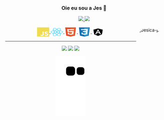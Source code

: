 ### <div align="center">Oie eu sou a Jes 👋<div>

<div align="center"> <!-- Ligagens, e tipo de commits -->
  <a href="https://https://github.com/JesicaSousa">
  <img height="145em" src="https://github-readme-stats.vercel.app/api?username=jesicasousa&show_icons=true&theme=calm&include_all_commits=true&count_private=true"/>
  <img height="145em" src="https://github-readme-stats.vercel.app/api/top-langs/?username=jesicasousa&layout=compact&langs_count=7&theme=calm"/>
</div>
  
<div style="display: inline_block" align="center"><br>
  <img align="center" alt="Jesica-Js" height="30" width="40" src="https://raw.githubusercontent.com/devicons/devicon/master/icons/javascript/javascript-plain.svg">
  <img align="center" alt="Jesica-React" height="30" width="40" src="https://raw.githubusercontent.com/devicons/devicon/master/icons/react/react-original.svg">
  <img align="center" alt="Jesica-HTML" height="30" width="40" src="https://raw.githubusercontent.com/devicons/devicon/master/icons/html5/html5-original.svg">
  <img align="center" alt="Jesica-CSS" height="30" width="40" src="https://raw.githubusercontent.com/devicons/devicon/master/icons/css3/css3-original.svg">
  <img align="center" alt="Jesica-CSS" height="30" width="40" src="https://raw.githubusercontent.com/devicons/devicon/master/icons/angular/angular-plain.svg">
  <img align="right" alt="Jesica-pic" height="120" style="border-radius:50px;" src="https://i.picasion.com/pic92/462f9b1d6f0de5eb07e96a0b7bccb1e6.gif"> </div>
   
  <p>
   <hr>
  <p>
  <div style="display: inline_block" align="center" > 
  <a href="https://www.instagram.com/_eujesica/" target="_blank"><img src="https://img.shields.io/badge/-Instagram-%23E4405F?style=for-the-badge&logo=instagram&logoColor=white"      target="_blank"></a>
  <a href = "mailto:jesicasousa1997@gmail.com"><img src="https://img.shields.io/badge/-Gmail-%23333?style=for-the-badge&logo=gmail&logoColor=white" target="_blank"></a>
  <a href="https://www.linkedin.com/in/jesica-sousa/" target="_blank"><img src="https://img.shields.io/badge/-LinkedIn-%230077B5?style=for-the-badge&logo=linkedin&logoColor=white" target="_blank"></a> 
  
  ![Snake animation](https://github.com/jesicasousa/jesicasousa/blob/output/github-contribution-grid-snake.svg)
</div> 
 
